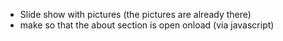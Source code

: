 - Slide show with pictures (the pictures are already there)
- make so that the about section is open onload (via javascript)
